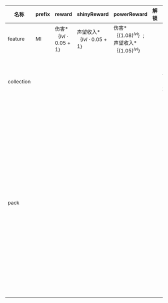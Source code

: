 | 名称  | prefix | reward | shinyReward | powerReward | 解锁  | 矿工和装备 | 废料物流 | 洞穴位置 | 黑暗中的危险 | 进入黑暗 | 钻孔和深度 | 热门内容 | 危险区 |
| --- | ------ | ------ | ----------- | ----------- | --- | ----- | ---- | ---- | ------ | ---- | ----- | ---- | --- |
| feature | MI | 伤害*｛$lvl  \cdot  0.05 + 1$｝ | 声望收入*｛$lvl  \cdot  0.05 + 1$｝ | 伤害*｛${(1.08)}^{lvl}$｝; 声望收入*｛${(1.05)}^{lvl}$｝ |  |  |  |  |  |  |  |  |  |
| collection |  |  |  |  |  | {"reward":[{"name":"伤害","类型":"*","value":1.35}]} | {"reward":[{"name":"矿山卡片容量","类型":"+","value":1},{"name":"废料容量","类型":"*","value":2}]} | {"reward":[{"name":"村庄卡片容量","类型":"+","value":1},{"name":"石头增益","类型":"*","value":1.5}]} | {"reward":[{"name":"矿山卡片容量","类型":"+","value":1},{"name":"部落卡片容量","类型":"+","value":1}]} |  |  |  |  |
| pack |  |  |  |  |  |  |  |  |  | {"amount":3,"消耗":15,"content":{"基本装备":2.75,"未使用的镐":0.3,"镐箱":0.58,"点燃保险丝!":1.1,"进入深处":1.22,"头盔架":0.9,"掩护!":0.65,"努力工作":1.11,"镐或铲子?":1.56,"太小了":0.28,"积极进取的工人":0.73,"职场意外":0.86,"临时存储":1.05,"装满的箱子":1.45,"表面上看":0.49,"萃取":0.55,"运输":0.52,"质量控制":1.16,"卡住的镐":0.18,"矿井入口":0.05}} | {"解锁":"深度居民","amount":4,"消耗":35,"content":{"基本装备":1.8,"未使用的镐":0.4,"镐箱":0.65,"点燃保险丝!":1.1,"进入深处":1.22,"头盔架":0.9,"临时存储":1.05,"装满的箱子":1.45,"表面上看":0.69,"萃取":0.55,"运输":0.52,"质量控制":1.16,"回收工厂":1.55,"液压机":2.3,"精炼实验":1.91,"机器人装配":2.12,"卡住的镐":0.36,"矿井入口":0.12,"引爆石堆":0.46,"矿井":0.62,"地表岩石":1.35}} | {"解锁":"冶炼厂","amount":5,"消耗":70,"content":{"掩护!":1.3,"努力工作":1.77,"镐或铲子?":1.56,"太小了":0.28,"积极进取的工人":0.58,"职场意外":0.51,"卡住的镐":0.72,"矿井入口":0.24,"引爆石堆":0.46,"矿井":0.62,"地表岩石":1.35,"扰乱蝙蝠":0.8,"令人毛骨悚然":0.66,"稀有发现":2.8,"地下湖":1.35,"可燃液体":0.5}} | {"解锁":"树脂","amount":4,"消耗":105,"content":{"可燃液体":1.6,"地下坟场":1.45,"潜伏的蜘蛛":1.35,"没有出路":2.1,"地震":1.95,"有毒气体":3.35,"水晶尖刺":2.1}} |
